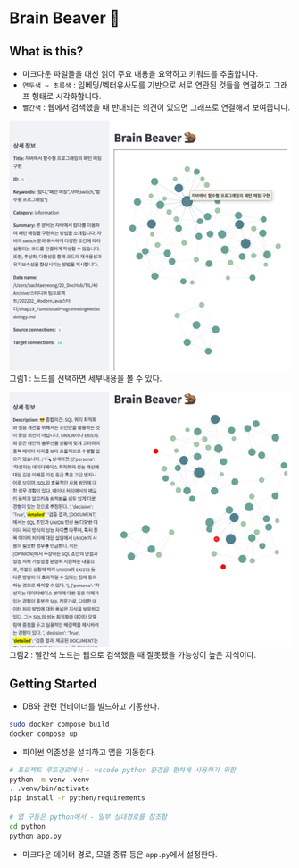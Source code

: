 # Brain Beaver :beaver:
  
## What is this?
  
- 마크다운 파일들을 대신 읽어 주요 내용을 요약하고 키워드를 추출합니다.
- `연두색 ~ 초록색` : 임베딩/벡터유사도를 기반으로 서로 연관된 것들을 연결하고 그래프 형태로 시각화합니다.
- `빨간색` : 웹에서 검색했을 때 반대되는 의견이 있으면 그래프로 연결해서 보여줍니다.
  
![](demo_001.png)
그림1 : 노드를 선택하면 세부내용을 볼 수 있다.
  
![](demo_002.png)
그림2 : 빨간색 노드는 웹으로 검색했을 때 잘못됐을 가능성이 높은 지식이다.
  
  
  
## Getting Started
  
- DB와 관련 컨테이너를 빌드하고 기동한다.
```bash
sudo docker compose build
docker compose up
```
  
- 파이썬 의존성을 설치하고 앱을 기동한다.
```bash
# 프로젝트 루트경로에서 - vscode python 환경을 편하게 사용하기 위함
python -m venv .venv
. .venv/bin/activate
pip install -r python/requirements

# 앱 구동은 python에서 - 일부 상대경로를 참조함
cd python
python app.py
```
  
- 마크다운 데이터 경로, 모델 종류 등은 `app.py`에서 설정한다.